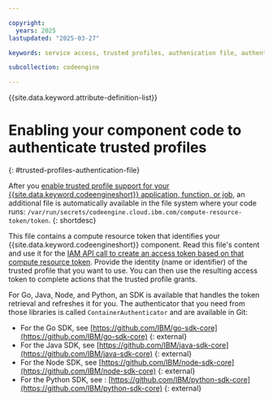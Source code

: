 ```yaml
---

copyright:
  years: 2025
lastupdated: "2025-03-27"

keywords: service access, trusted profiles, authenication file, authenticate

subcollection: codeengine

---
```


{{site.data.keyword.attribute-definition-list}}

# Enabling your component code to authenticate trusted profiles
{: #trusted-profiles-authentication-file}

After you [enable trusted profile support for your {{site.data.keyword.codeengineshort}} application, function, or job](/docs/codeengine?topic=codeengine-trusted-profiles), an additional file is automatically available in the file system where your code runs: `/var/run/secrets/codeengine.cloud.ibm.com/compute-resource-token/token`.
{: shortdesc}

This file contains a compute resource token that identifies your {{site.data.keyword.codeengineshort}} component. Read this file's content and use it for the [IAM API call to create an access token based on that compute resource token](/apidocs/iam-identity-token-api#gettoken-crtoken). Provide the identity (name or identifier) of the trusted profile that you want to use. You can then use the resulting access token to complete actions that the trusted profile grants.

For Go, Java, Node, and Python, an SDK is available that handles the token retrieval and refreshes it for you. The authenticator that you need from those libraries is called `ContainerAuthenticator` and are available in Git:

* For the Go SDK, see [https://github.com/IBM/go-sdk-core](https://github.com/IBM/go-sdk-core) {: external}
* For the Java SDK, see [https://github.com/IBM/java-sdk-core](https://github.com/IBM/java-sdk-core) {: external}
* For the Node SDK, see [https://github.com/IBM/node-sdk-core](https://github.com/IBM/node-sdk-core) {: external}
* For the Python SDK, see : [https://github.com/IBM/python-sdk-core](https://github.com/IBM/python-sdk-core) {: external}
